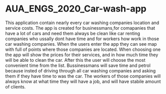 # AUA_ENGS_2020_Car-wash-app
This application contain nearly every car washing companies location and service costs. 
The app is created for businessmans,for comapanies that have a lot of cars and need them always be clean like car renting companies who ussally dont have time and for workers how work in those car washing companies. 
When the users enter the app they can see map with full of points where those companies are located. 
When choosing one the app will show the prices for their services, and in how much time they will be able to clean the car.
After this the user will choose the most convenient time from the list. 
Bussinessmans will save time and petrol because insted of driving through all car washing companies and asking them if they have time to was the car.
The workers of those companies will always know at what time they will have a job, and will have stabile amount of clients.
